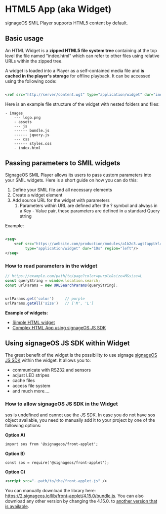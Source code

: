 ﻿# HTML5 App (aka Widget)

signageOS SMIL Player supports HTML5 content by default.

## Basic usage

An HTML Widget is a **zipped HTML5 file system tree** containing at the top level the file named "index.html" which can
refer to other files using relative URLs within the zipped tree.

A widget is loaded into a Player as a self-contained media file and **is cached in the player's storage** for offline
playback. It can be accessed using the following code:

```xml

<ref src="http://server/content.wgt" type="application/widget" dur="indefinite"/>
```

Here is an example file structure of the widget with nested folders and files:

```Text
- images
    --- logo.png
    - assets
    --- js
    ------ bundle.js
    ------ jquery.js
    --- css
    ------ styles.css
    - index.html
```

## Passing parameters to SMIL widgets

SignageOS SMIL Player allows its users to pass custom parameters into your SMIL widgets. Here is a short guide on how
you can do this:

1. Define your SMIL file and all necessary elements
2. Create a widget element
3. Add source URL for the widget with parameters
    1. Parameters within URL are defined after the ? symbol and always in a Key - Value pair, these parameters are
       defined in a standard Query string

Example:

```xml

<seq>
    <ref src="https://website.com/production/modules/a1b2c3.wgt?appUrl=https%3A%2F%2Fanotherwebsite.com%2Fapi%2Fgraphql&amp;uniqueId=xyz123abcjhkl&amp;"
         type="application/widget" dur="10s" region="left"/>
</seq>
```

### How to read parameters in the widget

```javascript
// https://example.com/path/to/page?color=purple&size=M&size=L
const queryString = window.location.search;
const urlParams = new URLSearchParams(queryString);


urlParams.get('color')     // purple
urlParams.getAll('size')   // ['M', 'L']
```

**Example of widgets:**

- [Simple HTML widget](https://github.com/signageos/applet-examples/tree/master/smil/demos/zones/bottomWidget)
- [Complex HTML App using signageOS JS SDK](https://github.com/signageos/applet-examples/tree/master/smil/demos/car_rental_sensors/kiosk/car-check-in-widget)

## Using signageOS JS SDK within Widget

The great benefit of the widget is the possibility to use
signage [signageOS JS SDK](https://developers.signageos.io/sdk) within the widget. It allows you to:

- communicate with RS232 and sensors
- adjust LED stripes
- cache files
- access file system
- and much more....

### How to allow signageOS JS SDK in the Widget

sos is undefined and cannot use the JS SDK. In case you do not have sos object available, you need to manually add it to
your project by one of the following options:

**Option A)**

``` xml
import sos from '@signageos/front-applet';
```

**Option B)**

``` xml
const sos = require('@signageos/front-applet');
```

**Option C)**

``` xml
<script src="..path/to/the/front-applet.js" />
```

You can manually download the library here: https://2.signageos.io/lib/front-applet/4.15.0/bundle.js. You can also
download any other version by changing the 4.15.0.
to [another version that is available](https://docs.signageos.io/hc/en-us/articles/4409188685074).
